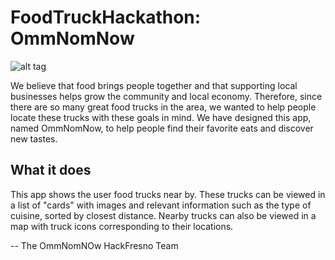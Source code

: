 # FoodTruckHackathon: OmmNomNow

![alt tag](https://lh3.googleusercontent.com/CT-xRVfbfDx0ZmREVXazK87-1GLsVLKywhXi9pAD8_gTbE1cy9Qtew3e8PlFYnV_MxcHmiiHe1QWUXM=w2160-h1246-rw)

We believe that food brings people together and that supporting local businesses helps grow the community and local economy.  Therefore, since there are so many great food trucks in the area, we wanted to help people locate these trucks with these goals in mind.  We have designed this app, named OmmNomNow, to help people find their favorite eats and discover new tastes.

## What it does
This app shows the user food trucks near by.  These trucks can be viewed in a list of "cards" with images and relevant information such as the type of cuisine, sorted by closest distance.  Nearby trucks can also be viewed in a map with truck icons corresponding to their locations.

-- The OmmNomNOw HackFresno Team
